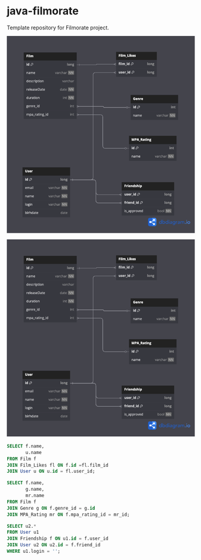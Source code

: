 # java-filmorate
Template repository for Filmorate project.

![Диаграмма](https://github.com/anna-tarusova/java-filmorate/blob/add-friends-likes-with-db-scheme/Filmorate%20Diagram.png?raw=true)

![Диаграмма](https://github.com/anna-tarusova/java-filmorate/blob/main/Filmorate%20Diagram.png?raw=true)

``` sql
SELECT f.name,
       u.name
FROM Film f
JOIN Film_Likes fl ON f.id =fl.film_id
JOIN User u ON u.id = fl.user_id;
```
``` sql
SELECT f.name,
       g.name,
       mr.name
FROM Film f
JOIN Genre g ON f.genre_id = g.id
JOIN MPA_Rating mr ON f.mpa_rating_id = mr_id;
```
``` sql
SELECT u2.*
FROM User u1
JOIN Friendship f ON u1.id = f.user_id
JOIN User u2 ON u2.id = f.friend_id
WHERE u1.login = '';
```
